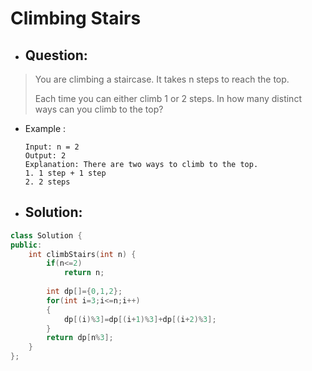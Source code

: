 # Climbing Stairs
- ## Question:
>You are climbing a staircase. It takes n steps to reach the top.
>
>Each time you can either climb 1 or 2 steps. In how many distinct ways can you climb to the top?

- Example :

      Input: n = 2
      Output: 2
      Explanation: There are two ways to climb to the top.
      1. 1 step + 1 step
      2. 2 steps
      
- ## Solution:
```cpp
class Solution {
public:
    int climbStairs(int n) {
        if(n<=2)
            return n;
        
        int dp[]={0,1,2};    
        for(int i=3;i<=n;i++)
        { 
            dp[(i)%3]=dp[(i+1)%3]+dp[(i+2)%3];
        }
        return dp[n%3];
    }
};
```

